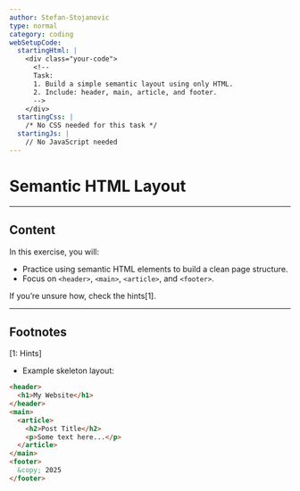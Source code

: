 ```yaml
---
author: Stefan-Stojanovic
type: normal
category: coding
webSetupCode:
  startingHtml: |
    <div class="your-code">
      <!-- 
      Task:
      1. Build a simple semantic layout using only HTML.
      2. Include: header, main, article, and footer.
      -->
    </div>
  startingCss: |
    /* No CSS needed for this task */
  startingJs: |
    // No JavaScript needed
---
```


# Semantic HTML Layout

---

## Content

In this exercise, you will:
- Practice using semantic HTML elements to build a clean page structure.
- Focus on `<header>`, `<main>`, `<article>`, and `<footer>`.

If you’re unsure how, check the hints[1].

---

## Footnotes

[1: Hints]

- Example skeleton layout:
```html
<header>
  <h1>My Website</h1>
</header>
<main>
  <article>
    <h2>Post Title</h2>
    <p>Some text here...</p>
  </article>
</main>
<footer>
  &copy; 2025
</footer>
```